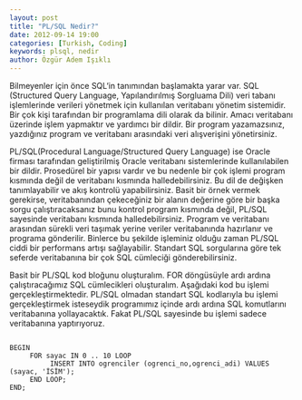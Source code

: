 ```yaml
---
layout: post
title: "PL/SQL Nedir?"
date: 2012-09-14 19:00
categories: [Turkish, Coding]
keywords: plsql, nedir
author: Özgür Adem Işıklı
---
```


Bilmeyenler için önce SQL‘in tanımından başlamakta yarar var. SQL (Structured Query Language, Yapılandırılmış Sorgluama Dili) veri tabanı işlemlerinde verileri yönetmek için kullanılan veritabanı yönetim sistemidir. Bir çok kişi tarafından bir programlama dili olarak da bilinir. Amacı veritabanı üzerinde işlem yapmaktır ve yardımcı bir dildir. Bir program yazamazsınız, yazdığınız program ve veritabanı arasındaki veri alışverişini yönetirsiniz.

PL/SQL(Procedural Language/Structured Query Language) ise Oracle firması tarafından geliştirilmiş Oracle veritabanı sistemlerinde kullanılabilen bir dildir. Prosedürel bir yapısı vardır ve bu nedenle bir çok işlemi program kısmında değil de veritabanı kısmında halledebilirsiniz. Bu dil de değişken tanımlayabilir ve akış kontrolü yapabilirsiniz. Basit bir örnek vermek gerekirse, veritabanından çekeceğiniz bir alanın değerine göre bir başka sorgu çalıştıracaksanız bunu kontrol program kısmında değil, PL/SQL sayesinde veritabanı kısmında halledebilirsiniz. Program ve veritabanı arasından sürekli veri taşımak yerine veriler veritabanında hazırlanır ve programa gönderilir. Binlerce bu şekilde işleminiz olduğu zaman PL/SQL ciddi bir performans artışı sağlayabilir. Standart SQL sorgularına göre tek seferde veritabanına bir çok SQL cümleciği gönderebilirsiniz.

Basit bir PL/SQL kod bloğunu oluşturalım. FOR döngüsüyle ardı ardına çalıştıracağımız SQL cümlecikleri oluşturalım. Aşağıdaki kod bu işlemi gerçekleştirmektedir. PL/SQL olmadan standart SQL kodlarıyla bu işlemi gerçekleştirmek isteseydik programımız içinde ardı ardına SQL komutlarını veritabanına yollayacaktık. Fakat PL/SQL sayesinde bu işlemi sadece veritabanına yaptırıyoruz.

<pre><code class="language-sql">
BEGIN
     FOR sayac IN 0 .. 10 LOOP
          INSERT INTO ogrenciler (ogrenci_no,ogrenci_adi) VALUES (sayac, 'İSİM');
     END LOOP;
END;
</code></pre>
